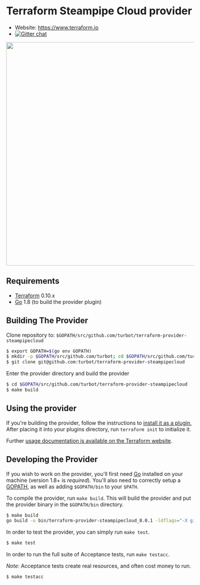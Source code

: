 # Terraform Steampipe Cloud provider

- Website: https://www.terraform.io
- [![Gitter chat](https://badges.gitter.im/hashicorp-terraform/Lobby.png)](https://gitter.im/hashicorp-terraform/Lobby)
<!-- - Mailing list: [Google Groups](http://groups.google.com/group/terraform-tool) -->

<img src="https://cdn.rawgit.com/hashicorp/terraform-website/master/content/source/assets/images/logo-hashicorp.svg" width="600px">

## Requirements

- [Terraform](https://www.terraform.io/downloads.html) 0.10.x
- [Go](https://golang.org/doc/install) 1.8 (to build the provider plugin)

## Building The Provider

Clone repository to: `$GOPATH/src/github.com/turbot/terraform-provider-steampipecloud`

```sh
$ export GOPATH=$(go env GOPATH)
$ mkdir -p $GOPATH/src/github.com/turbot; cd $GOPATH/src/github.com/turbot
$ git clone git@github.com:turbot/terraform-provider-steampipecloud
```

Enter the provider directory and build the provider

```sh
$ cd $GOPATH/src/github.com/turbot/terraform-provider-steampipecloud
$ make build
```

## Using the provider

If you're building the provider, follow the instructions to [install it as a plugin.](https://www.terraform.io/docs/plugins/basics.html#installing-a-plugin) After placing it into your plugins directory, run `terraform init` to initialize it.

Further [usage documentation is available on the Terraform website](https://www.terraform.io/docs/providers/steampipecloud/index.html).

## Developing the Provider

If you wish to work on the provider, you'll first need [Go](http://www.golang.org) installed on your machine (version 1.8+ is _required_). You'll also need to correctly setup a [GOPATH](http://golang.org/doc/code.html#GOPATH), as well as adding `$GOPATH/bin` to your `$PATH`.

To compile the provider, run `make build`. This will build the provider and put the provider binary in the `$GOPATH/bin` directory.

```sh
$ make build
go build -o bin/terraform-provider-steampipecloud_0.0.1 -ldflags="-X github.com/turbot/terraform-provider-steampipecloud/version.ProviderVersion=0.0.1"
```

In order to test the provider, you can simply run `make test`.

```sh
$ make test
```

In order to run the full suite of Acceptance tests, run `make testacc`.

_Note:_ Acceptance tests create real resources, and often cost money to run.

```sh
$ make testacc
```
